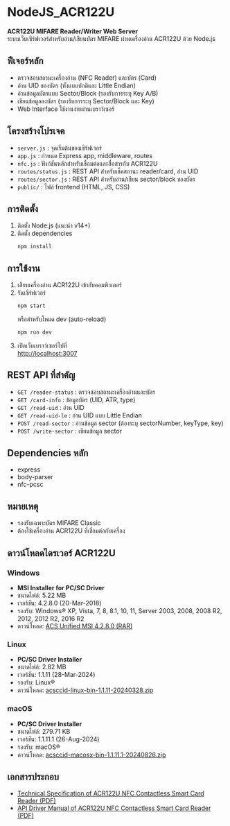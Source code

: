# NodeJS_ACR122U

**ACR122U MIFARE Reader/Writer Web Server**  
ระบบเว็บเซิร์ฟเวอร์สำหรับอ่าน/เขียนบัตร MIFARE ผ่านเครื่องอ่าน ACR122U ด้วย Node.js

## ฟีเจอร์หลัก

- ตรวจสอบสถานะเครื่องอ่าน (NFC Reader) และบัตร (Card)
- อ่าน UID ของบัตร (ทั้งแบบปกติและ Little Endian)
- อ่านข้อมูลบัตรแบบ Sector/Block (รองรับการระบุ Key A/B)
- เขียนข้อมูลลงบัตร (รองรับการระบุ Sector/Block และ Key)
- Web Interface ใช้งานง่ายผ่านเบราว์เซอร์

## โครงสร้างโปรเจค

- `server.js` : จุดเริ่มต้นของเซิร์ฟเวอร์
- `app.js` : กำหนด Express app, middleware, routes
- `nfc.js` : ฟังก์ชันหลักสำหรับเชื่อมต่อและสื่อสารกับ ACR122U
- `routes/status.js` : REST API สำหรับเช็คสถานะ reader/card, อ่าน UID
- `routes/sector.js` : REST API สำหรับอ่าน/เขียน sector/block ของบัตร
- `public/` : ไฟล์ frontend (HTML, JS, CSS)

## การติดตั้ง

1. ติดตั้ง Node.js (แนะนำ v14+)
2. ติดตั้ง dependencies
   ```bash
   npm install
   ```

## การใช้งาน

1. เสียบเครื่องอ่าน ACR122U เข้ากับคอมพิวเตอร์
2. รันเซิร์ฟเวอร์
   ```bash
   npm start
   ```
   หรือสำหรับโหมด dev (auto-reload)
   ```bash
   npm run dev
   ```
3. เปิดเว็บเบราว์เซอร์ไปที่  
   [http://localhost:3007](http://localhost:3007)

## REST API ที่สำคัญ

- `GET /reader-status` : ตรวจสอบสถานะเครื่องอ่านและบัตร
- `GET /card-info` : ข้อมูลบัตร (UID, ATR, type)
- `GET /read-uid` : อ่าน UID
- `GET /read-uid-le` : อ่าน UID แบบ Little Endian
- `POST /read-sector` : อ่านข้อมูล sector (ต้องระบุ sectorNumber, keyType, key)
- `POST /write-sector` : เขียนข้อมูล sector

## Dependencies หลัก

- express
- body-parser
- nfc-pcsc

## หมายเหตุ

- รองรับเฉพาะบัตร MIFARE Classic
- ต้องใช้เครื่องอ่าน ACR122U ที่เชื่อมต่อกับเครื่อง 

## ดาวน์โหลดไดรเวอร์ ACR122U

### Windows
- **MSI Installer for PC/SC Driver**
- ขนาดไฟล์: 5.22 MB
- เวอร์ชัน: 4.2.8.0 (20-Mar-2018)
- รองรับ: Windows® XP, Vista, 7, 8, 8.1, 10, 11, Server 2003, 2008, 2008 R2, 2012, 2012 R2, 2016 R2
- ดาวน์โหลด: [ACS Unified MSI 4.2.8.0 (RAR)](https://www.acs.com.hk/download-driver-unified/9840/ACS-Unified-MSI-4280.rar)

### Linux
- **PC/SC Driver Installer**
- ขนาดไฟล์: 2.82 MB
- เวอร์ชัน: 1.1.11 (28-Mar-2024)
- รองรับ: Linux®
- ดาวน์โหลด: [acsccid-linux-bin-1.1.11-20240328.zip](https://www.acs.com.hk/download-driver-unified/14214/acsccid-linux-bin-1.1.11-20240328.zip)

### macOS
- **PC/SC Driver Installer**
- ขนาดไฟล์: 279.71 KB
- เวอร์ชัน: 1.1.11.1 (26-Aug-2024)
- รองรับ: macOS®
- ดาวน์โหลด: [acsccid-macosx-bin-1.1.11.1-20240826.zip](https://www.acs.com.hk/download-driver-unified/13549/acsccid-macosx-bin-1.1.11.1-20240826.zip)

## เอกสารประกอบ

- [Technical Specification of ACR122U NFC Contactless Smart Card Reader (PDF)](https://www.acs.com.hk/download-manual/418/TSP-ACR122U-3.06.pdf)
- [API Driver Manual of ACR122U NFC Contactless Smart Card Reader (PDF)](https://www.acs.com.hk/download-manual/419/API-ACR122U-2.04.pdf) 